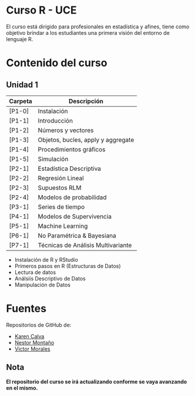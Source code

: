 # Curso R - UCE
 El curso está dirigido para profesionales en estadística y afines, tiene como objetivo brindar a los estudiantes una primera visión del entorno de lenguaje R. 
# Contenido del curso
## Unidad 1

<table>
<thead>
<tr class="header">
<th>Carpeta</th>
<th>Descripción</th>
</tr>
</thead>
<tbody>
<tr class="odd">
<td>[P1-0]</td>
<td>Instalación</td>
</tr>
<tr class="even">
<td>[P1-1]</td>
<td>Introducción</td>
</tr>
<tr class="odd">
<td>[P1-2]</td>
<td>Números y vectores</td>
</tr>
<tr class="even">
<td>[P1-3]</td>
<td>Objetos, bucles, apply y aggregate</td>
</tr>
<tr class="odd">
<td>[P1-4]</td>
<td>Procedimientos gráficos</td>
</tr>
<tr class="even">
<td>[P1-5]</td>
<td>Simulación</td>
</tr>
<tr class="odd">
<td>[P2-1]</td>
<td>Estadística Descriptiva</td>
</tr>
<tr class="even">
<td>[P2-2]</td>
<td>Regresión Lineal</td>
</tr>
<tr class="odd">
<td>[P2-3]</td>
<td>Supuestos RLM</td>
</tr>
<tr class="even">
<td>[P2-4]</td>
<td>Modelos de probabilidad</td>
</tr>
<tr class="odd">
<td>[P3-1]</td>
<td>Series de tiempo</td>
</tr>
<tr class="even">
<td>[P4-1]</td>
<td>Modelos de Supervivencia</td>
</tr>
<tr class="odd">
<td>[P5-1]</td>
<td>Machine Learning</td>
</tr>
<tr class="even">
<td>[P6-1]</td>
<td>No Paramétrica &amp; Bayesiana</td>
</tr>
<tr class="odd">
<td>[P7-1]</td>
<td>Técnicas de Análisis Multivariante</td>
</tr>
</tbody>
</table>

* Instalación de R y RStudio
* Primeros pasos en R (Estructuras de Datos)
* Lectura de datos
* Análsiis Descriptivo de Datos
* Manipulación de Datos

 # Fuentes
 Repositorios de GitHub de:
* [Karen Calva](https://github.com/KarenCalva)
* [Nestor Montaño](https://github.com/nestormontano)
* [Victor Morales](https://github.com/vmoprojs)
 ## Nota 
 **El repositorio del curso se irá actualizando conforme se vaya avanzando en el mismo.**
 
